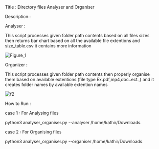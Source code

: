 Title : Directory files Analyser and Organiser

Description :

Analyser :

This script processes given folder path contents based on all files sizes then returns bar chart based on all the available file extentions 
and size_table.csv it contains more information

![Figure_1](https://user-images.githubusercontent.com/112247949/188325688-40fb7f35-9456-4d75-bd91-bc44bae27f07.png)


Organizer :

This script processes given folder path contents then properly organise them based on available extentions (file type Ex.pdf,mp4,doc..ect.,)
and it creates folder names by available extention names


![f2](https://user-images.githubusercontent.com/112247949/188325741-ab364786-5c58-4844-985e-d75e85bc0d72.png)


How to Run :

case 1 : For Analysing files

python3 analyser_organiser.py --analyser  /home/kathir/Downloads

case 2 : For Organising files

python3 analyser_organiser.py --organiser  /home/kathir/Downloads




































